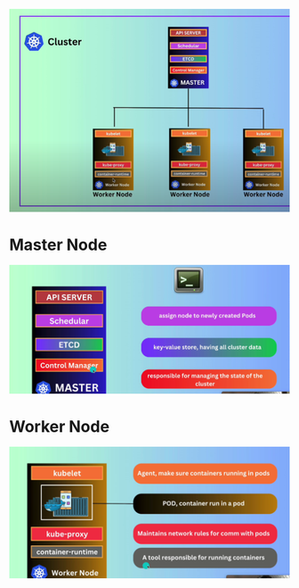 ![alt text](image.png)


# Master Node
![alt text](image-1.png)

# Worker Node
![alt text](image-2.png)